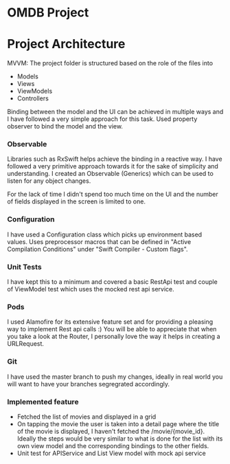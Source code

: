 # OMDB Project

# Project Architecture

MVVM:  The project folder is structured based on the role of the files into 
 - Models
 - Views
 - ViewModels
 - Controllers
 
Binding between the model and the UI can be achieved in multiple ways and I have followed a very simple approach for this task. Used property observer to bind the model and the view. 

### Observable
Libraries such as RxSwift helps achieve the binding in a reactive way. I have followed a very primitive approach towards it for the sake of simplicity and understanding. I created an Observable (Generics) which can be used to listen for any object changes. 

For the lack of time I didn't spend too much time on the UI and the number of fields displayed in the screen is limited to one. 

### Configuration
I have used a Configuration class which picks up environment based values. Uses preprocessor macros that can be defined in "Active Compilation Conditions" under "Swift Compiler - Custom flags".

### Unit Tests
I have kept this to a minimum and covered a basic RestApi test and couple of ViewModel test which uses the mocked rest api service. 

### Pods
I used Alamofire for its extensive feature set and for providing a pleasing way to implement Rest api calls :) You will be able to appreciate that when you take a look at the Router, I personally love the way it helps in creating a URLRequest.

### Git
I have used the master branch to push my changes, ideally in real world you will want to have your branches segregrated accordingly.

### Implemented feature
 - Fetched the list of movies and displayed in a grid
 - On tapping the movie the user is taken into a detail page where the title of the movie is displayed, I haven't fetched the /movie/{movie_id}. Ideally the steps would be very similar to what is done for the list with its own view model and the corresponding bindings to the other fields.
 - Unit test for APIService and List View model with mock api service
